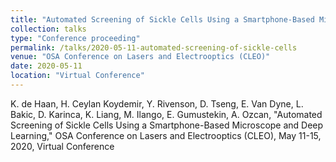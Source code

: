 ```yaml
---
title: "Automated Screening of Sickle Cells Using a Smartphone-Based Microscope and Deep Learning"
collection: talks
type: "Conference proceeding"
permalink: /talks/2020-05-11-automated-screening-of-sickle-cells
venue: "OSA Conference on Lasers and Electrooptics (CLEO)"
date: 2020-05-11
location: "Virtual Conference"
---
```


K. de Haan, H. Ceylan Koydemir, Y. Rivenson, D. Tseng, E. Van Dyne, L. Bakic, D. Karinca, K. Liang, M. Ilango, E. Gumustekin, A. Ozcan, "Automated Screening of Sickle Cells Using a Smartphone-Based Microscope and Deep Learning," OSA Conference on Lasers and Electrooptics (CLEO), May 11-15, 2020, Virtual Conference 